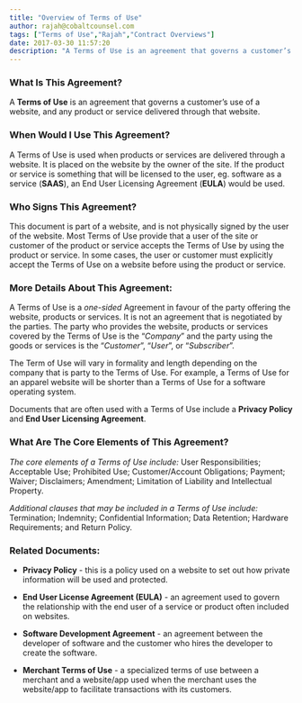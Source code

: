 ```yaml
---
title: "Overview of Terms of Use"
author: rajah@cobaltcounsel.com
tags: ["Terms of Use","Rajah","Contract Overviews"]
date: 2017-03-30 11:57:20
description: "A Terms of Use is an agreement that governs a customer’s use of a website, and any product or service delivered through that website."
---
```


### **What Is This Agreement?**

A **Terms of Use** is an agreement that governs a customer’s use of a website, and any product or service delivered through that website.

### **When Would I Use This Agreement?**

A Terms of Use is used when products or services are delivered through a website. It is placed on the website by the owner of the site. If the product or service is something that will be licensed to the user, eg. software as a service (**SAAS**), an End User Licensing Agreement (**EULA**) would be used.

### **Who Signs This Agreement?**

This document is part of a website, and is not physically signed by the user of the website. Most Terms of Use provide that a user of the site or customer of the product or service accepts the Terms of Use by using the product or service. In some cases, the user or customer must explicitly accept the Terms of Use on a website before using the product or service.
 
### **More Details About This Agreement:**

A Terms of Use is a *one-sided* Agreement in favour of the party offering the website, products or services. It is not an agreement that is negotiated by the parties. The party who provides the website, products or services covered by the Terms of Use is the “*Company*” and the party using the goods or services is the “*Customer*”, “*User*”, or “*Subscriber*”.

The Term of Use will vary in formality and length depending on the company that is party to the Terms of Use. For example, a Terms of Use for an apparel website will be shorter than a Terms of Use for a software operating system.

Documents that are often used with a Terms of Use include a **Privacy Policy** and **End User Licensing Agreement**.
 
### **What Are The Core Elements of This Agreement?**

*The core elements of a Terms of Use include:* User Responsibilities; Acceptable Use; Prohibited Use; Customer/Account Obligations; Payment; Waiver; Disclaimers; Amendment; Limitation of Liability and Intellectual Property.

*Additional clauses that may be included in a Terms of Use include:* Termination; Indemnity; Confidential Information; Data Retention; Hardware Requirements; and Return Policy.
 
### **Related Documents:**

* **Privacy Policy** - this is a policy used on a website to set out how private information will be used and protected.

* **End User License Agreement (EULA)** - an agreement used to govern the relationship with the end user of a service or product often included on websites.

* **Software Development Agreement** - an agreement between the developer of software and the customer who hires the developer to create the software.

* **Merchant Terms of Use** - a specialized terms of use between a merchant and a website/app used when the merchant uses the website/app to facilitate transactions with its customers.
